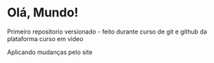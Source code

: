 # Olá, Mundo!
 Primeiro repositorio versionado - feito durante curso de git e github da plataforma curso em video

Aplicando mudanças pelo site
